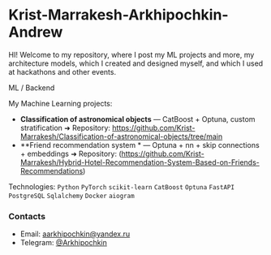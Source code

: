 # Krist-Marrakesh-Arkhipochkin-Andrew
HI!
Welcome to my repository, where I post my ML projects and more, my architecture models, which I created and designed myself, and which I used at hackathons and other events.

ML / Backend

My Machine Learning projects:

- **Classification of astronomical objects** — CatBoost + Optuna, custom stratification
➜ Repository: https://github.com/Krist-Marrakesh/Classification-of-astronomical-objects/tree/main
- **Friend recommendation system * — Optuna + nn + skip connections + embeddings
➜ Repository: (https://github.com/Krist-Marrakesh/Hybrid-Hotel-Recommendation-System-Based-on-Friends-Recommendations)

Technologies:
`Python` `PyTorch` `scikit-learn` `CatBoost` `Optuna` `FastAPI` `PostgreSQL` `Sqlalchemy` `Docker` `aiogram`

### Contacts
- Email: [aarkhipochkin@yandex.ru](mailto:aarkhipochkin@yandex.ru)
- Telegram: [@Arkhipochkin](https://t.me/Arkhipochkin)
